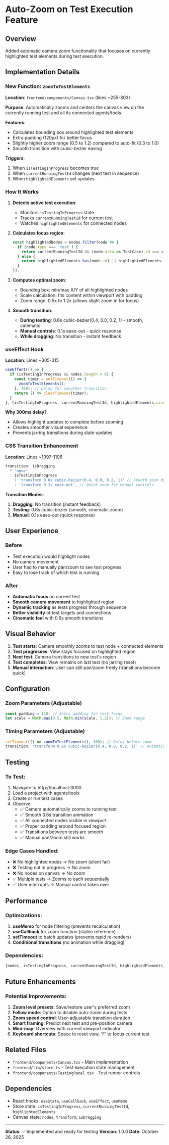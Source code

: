 # Auto-Zoom on Test Execution Feature

## Overview
Added automatic camera zoom functionality that focuses on currently highlighted test elements during test execution.

## Implementation Details

### New Function: `zoomToTestElements`
**Location**: `frontend/components/Canvas.tsx` (lines ~255-303)

**Purpose**: Automatically zooms and centers the canvas view on the currently running test and all its connected agents/tools.

**Features**:
- Calculates bounding box around highlighted test elements
- Extra padding (120px) for better focus
- Slightly higher zoom range (0.5 to 1.2) compared to auto-fit (0.3 to 1.0)
- Smooth transition with cubic-bezier easing

**Triggers**:
1. When `isTestingInProgress` becomes true
2. When `currentRunningTestId` changes (next test in sequence)
3. When `highlightedElements` set updates

### How It Works

1. **Detects active test execution**:
   - Monitors `isTestingInProgress` state
   - Tracks `currentRunningTestId` for current test
   - Watches `highlightedElements` for connected nodes

2. **Calculates focus region**:
   ```typescript
   const highlightedNodes = nodes.filter(node => {
     if (node.type === 'test') {
       return currentRunningTestId && (node.data as TestCase).id === currentRunningTestId;
     } else {
       return highlightedElements.has(node.id) || highlightedElements.has(node.data.id);
     }
   });
   ```

3. **Computes optimal zoom**:
   - Bounding box: min/max X/Y of all highlighted nodes
   - Scale calculation: fits content within viewport with padding
   - Zoom range: 0.5x to 1.2x (allows slight zoom in for focus)

4. **Smooth transition**:
   - **During testing**: 0.6s cubic-bezier(0.4, 0.0, 0.2, 1) - smooth, cinematic
   - **Manual controls**: 0.1s ease-out - quick response
   - **While dragging**: No transition - instant feedback

### useEffect Hook
**Location**: Lines ~305-315

```typescript
useEffect(() => {
  if (isTestingInProgress && nodes.length > 0) {
    const timer = setTimeout(() => {
      zoomToTestElements();
    }, 300); // Delay for smoother transition
    return () => clearTimeout(timer);
  }
}, [isTestingInProgress, currentRunningTestId, highlightedElements.size, nodes.length, zoomToTestElements]);
```

**Why 300ms delay?**
- Allows highlight updates to complete before zooming
- Creates smoother visual experience
- Prevents jarring transitions during state updates

### CSS Transition Enhancement
**Location**: Lines ~1097-1106

```typescript
transition: isDragging 
  ? 'none' 
  : isTestingInProgress 
    ? 'transform 0.6s cubic-bezier(0.4, 0.0, 0.2, 1)' // Smooth zoom during testing
    : 'transform 0.1s ease-out', // Quick zoom for manual controls
```

**Transition Modes**:
1. **Dragging**: No transition (instant feedback)
2. **Testing**: 0.6s cubic-bezier (smooth, cinematic zoom)
3. **Manual**: 0.1s ease-out (quick response)

## User Experience

### Before
- Test execution would highlight nodes
- No camera movement
- User had to manually pan/zoom to see test progress
- Easy to lose track of which test is running

### After
- **Automatic focus** on current test
- **Smooth camera movement** to highlighted region
- **Dynamic tracking** as tests progress through sequence
- **Better visibility** of test targets and connections
- **Cinematic feel** with 0.6s smooth transitions

## Visual Behavior

1. **Test starts**: Camera smoothly zooms to test node + connected elements
2. **Test progresses**: View stays focused on highlighted region
3. **Next test**: Camera transitions to new test's region
4. **Test completes**: View remains on last test (no jarring reset)
5. **Manual interaction**: User can still pan/zoom freely (transitions become quick)

## Configuration

### Zoom Parameters (Adjustable)
```typescript
const padding = 120; // Extra padding for test focus
let scale = Math.max(0.5, Math.min(scale, 1.2)); // Zoom range
```

### Timing Parameters (Adjustable)
```typescript
setTimeout(() => zoomToTestElements(), 300); // Delay before zoom
transition: 'transform 0.6s cubic-bezier(0.4, 0.0, 0.2, 1)' // Animation duration
```

## Testing

### To Test:
1. Navigate to http://localhost:3000
2. Load a project with agents/tools
3. Create or run test cases
4. Observe:
   - ✅ Camera automatically zooms to running test
   - ✅ Smooth 0.6s transition animation
   - ✅ All connected nodes visible in viewport
   - ✅ Proper padding around focused region
   - ✅ Transitions between tests are smooth
   - ✅ Manual pan/zoom still works

### Edge Cases Handled:
- ❌ No highlighted nodes → No zoom (silent fail)
- ❌ Testing not in progress → No zoom
- ❌ No nodes on canvas → No zoom
- ✅ Multiple tests → Zooms to each sequentially
- ✅ User interrupts → Manual control takes over

## Performance

### Optimizations:
1. **useMemo** for node filtering (prevents recalculation)
2. **useCallback** for zoom function (stable reference)
3. **setTimeout** to batch updates (prevents rapid re-renders)
4. **Conditional transitions** (no animation while dragging)

### Dependencies:
```typescript
[nodes, isTestingInProgress, currentRunningTestId, highlightedElements]
```

## Future Enhancements

### Potential Improvements:
1. **Zoom level presets**: Save/restore user's preferred zoom
2. **Follow mode**: Option to disable auto-zoom during tests
3. **Zoom speed control**: User-adjustable transition duration
4. **Smart framing**: Predict next test and pre-position camera
5. **Mini-map**: Overview with current viewport indicator
6. **Keyboard shortcuts**: Space to reset view, 'F' to focus current test

## Related Files

- `frontend/components/Canvas.tsx` - Main implementation
- `frontend/lib/store.ts` - Test execution state management
- `frontend/components/TestingPanel.tsx` - Test runner controls

## Dependencies

- React hooks: `useState`, `useCallback`, `useEffect`, `useMemo`
- Store state: `isTestingInProgress`, `currentRunningTestId`, `highlightedElements`
- Canvas state: `nodes`, `transform`, `isDragging`

---

**Status**: ✅ Implemented and ready for testing
**Version**: 1.0.0
**Date**: October 26, 2025
